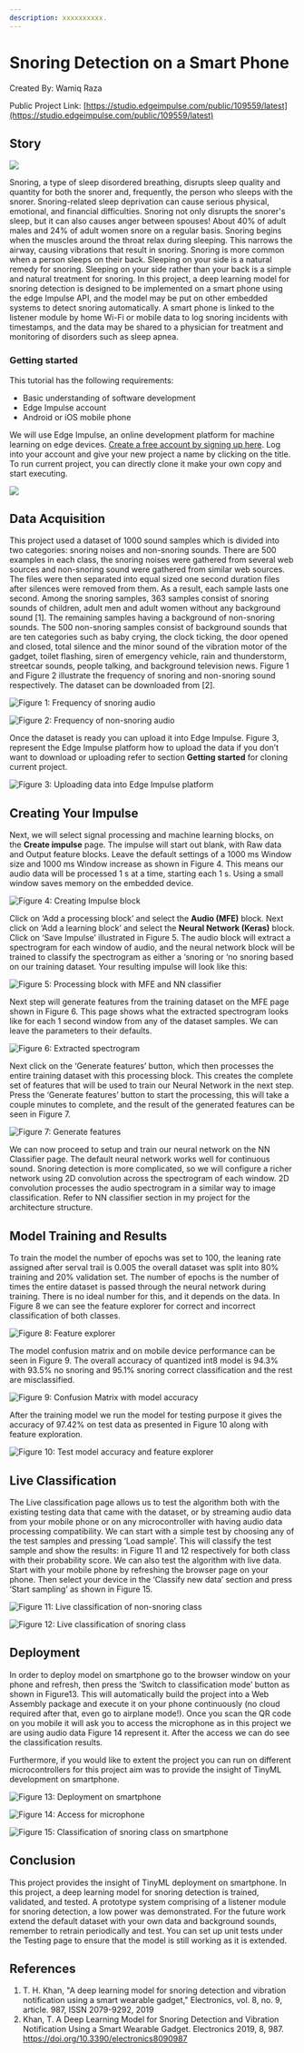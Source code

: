 ```yaml
---
description: xxxxxxxxxx.
---
```


# Snoring Detection on a Smart Phone 

Created By:
Wamiq Raza 

Public Project Link:
[https://studio.edgeimpulse.com/public/109559/latest](https://studio.edgeimpulse.com/public/109559/latest)

## Story

![](.gitbook/assets/snoring-detection-on-smartphone/intro.jpg)

Snoring, a type of sleep disordered breathing, disrupts sleep quality and quantity for both the snorer and, frequently, the person who sleeps with the snorer. Snoring-related sleep deprivation can cause serious physical, emotional, and financial difficulties. Snoring not only disrupts the snorer's sleep, but it can also causes anger between spouses! About 40% of adult males and 24% of adult women snore on a regular basis. Snoring begins when the muscles around the throat relax during sleeping. This narrows the airway, causing vibrations that result in snoring. Snoring is more common when a person sleeps on their back. Sleeping on your side is a natural remedy for snoring. Sleeping on your side rather than your back is a simple and natural treatment for snoring. In this project, a deep learning model for snoring detection is designed to be implemented on a smart phone using the edge Impulse API, and the model may be put on other embedded systems to detect snoring automatically. A smart phone is linked to the listener module by home Wi-Fi or mobile data to log snoring incidents with timestamps, and the data may be shared to a physician for treatment and monitoring of disorders such as sleep apnea.

### Getting started

This tutorial has the following requirements:

* Basic understanding of software development
* Edge Impulse account 
* Android or iOS mobile phone

We will use Edge Impulse, an online development platform for machine learning on edge devices. [Create a free account by signing up here](https://studio.edgeimpulse.com/). Log into your account and give your new project a name by clicking on the title. To run current project, you can directly clone it make your own copy and start executing.

![](.gitbook/assets/snoring-detection-on-smartphone/signup.jpg)

## Data Acquisition

This project used a dataset of 1000 sound samples which is divided into two categories: snoring noises and non-snoring sounds. There are 500 examples in each class, the snoring noises were gathered from several web sources and non-snoring sound were gathered from similar web sources. The files were then separated into equal sized one second duration files after silences were removed from them. As a result, each sample lasts one second. Among the snoring samples, 363 samples consist of snoring sounds of children, adult men and adult women without any background sound [1]. The remaining samples having a background of non-snoring sounds. The 500 non-snoring samples consist of background sounds that are ten categories such as baby crying, the clock ticking, the door opened and closed, total silence and the minor sound of the vibration motor of the gadget, toilet flashing, siren of emergency vehicle, rain and thunderstorm, streetcar sounds, people talking, and background television news. Figure 1 and Figure 2 illustrate the frequency of snoring and non-snoring sound respectively. The dataset can be downloaded from [2].

![Figure 1: Frequency of snoring audio](.gitbook/assets/snoring-detection-on-smartphone/data-acquisition.jpg)

![Figure 2: Frequency of non-snoring audio](.gitbook/assets/snoring-detection-on-smartphone/data-acquisition-2.jpg)

Once the dataset is ready you can upload it into Edge Impulse. Figure 3, represent the Edge Impulse platform how to upload the data if you don’t want to download or uploading refer to section **Getting started** for cloning current project.

![Figure 3: Uploading data into Edge Impulse platform](.gitbook/assets/snoring-detection-on-smartphone/data-upload.jpg)

## Creating Your Impulse

Next, we will select signal processing and machine learning blocks, on the **Create impulse** page. The impulse will start out blank, with Raw data and Output feature blocks. Leave the default settings of a 1000 ms Window size and 1000 ms Window increase as shown in Figure 4. This means our audio data will be processed 1 s at a time, starting each 1 s. Using a small window saves memory on the embedded device.

![Figure 4: Creating Impulse block](.gitbook/assets/snoring-detection-on-smartphone/impulse.jpg)

Click on ‘Add a processing block’ and select the **Audio (MFE)** block. Next click on ‘Add a learning block’ and select the **Neural Network (Keras)** block. Click on ‘Save Impulse’ illustrated in Figure 5. The audio block will extract a spectrogram for each window of audio, and the neural network block will be trained to classify the spectrogram as either a ‘snoring or ‘no snoring based on our training dataset. Your resulting impulse will look like this:

![Figure 5: Processing block with MFE and NN classifier](.gitbook/assets/snoring-detection-on-smartphone/learning-block.jpg)

Next step will generate features from the training dataset on the MFE page shown in Figure 6. This page shows what the extracted spectrogram looks like for each 1 second window from any of the dataset samples. We can leave the parameters to their defaults.

![Figure 6: Extracted spectrogram](.gitbook/assets/snoring-detection-on-smartphone/spectrogram.jpg)

Next click on the ‘Generate features’ button, which then processes the entire training dataset with this processing block. This creates the complete set of features that will be used to train our Neural Network in the next step. Press the ‘Generate features’ button to start the processing, this will take a couple minutes to complete, and the result of the generated features can be seen in Figure 7.

![Figure 7: Generate features](.gitbook/assets/snoring-detection-on-smartphone/generate-features.jpg)

We can now proceed to setup and train our neural network on the NN Classifier page. The default neural network works well for continuous sound. Snoring detection is more complicated, so we will configure a richer network using 2D convolution across the spectrogram of each window. 2D convolution processes the audio spectrogram in a similar way to image classification. Refer to NN classifier section in my project for the architecture structure.

## Model Training and Results

To train the model the number of epochs was set to 100, the leaning rate assigned after serval trail is 0.005 the overall dataset was split into 80% training and 20% validation set. The number of epochs is the number of times the entire dataset is passed through the neural network during training. There is no ideal number for this, and it depends on the data. In Figure 8 we can see the feature explorer for correct and incorrect classification of both classes.

![Figure 8: Feature explorer](.gitbook/assets/snoring-detection-on-smartphone/feature-explorer.jpg)

The model confusion matrix and on mobile device performance can be seen in Figure 9. The overall accuracy of quantized int8 model is 94.3% with 93.5% no snoring and 95.1% snoring correct classification and the rest are misclassified.

![Figure 9: Confusion Matrix with model accuracy](.gitbook/assets/snoring-detection-on-smartphone/model-accuracy.jpg)

After the training model we run the model for testing purpose it gives the accuracy of 97.42% on test data as presented in Figure 10 along with feature exploration.

![Figure 10: Test model accuracy and feature explorer](.gitbook/assets/snoring-detection-on-smartphone/model-testing.jpg)

## Live Classification

The Live classification page allows us to test the algorithm both with the existing testing data that came with the dataset, or by streaming audio data from your mobile phone or on any microcontroller with having audio data processing compatibility. We can start with a simple test by choosing any of the test samples and pressing ‘Load sample’. This will classify the test sample and show the results: in Figure 11 and 12 respectively for both class with their probability score. We can also test the algorithm with live data. Start with your mobile phone by refreshing the browser page on your phone. Then select your device in the ‘Classify new data’ section and press ‘Start sampling’ as shown in Figure 15.

![Figure 11: Live classification of non-snoring class](.gitbook/assets/snoring-detection-on-smartphone/live-classification.jpg)

![Figure 12: Live classification of snoring class](.gitbook/assets/snoring-detection-on-smartphone/live-classification-2.jpg)

## Deployment

In order to deploy model on smartphone go to the browser window on your phone and refresh, then press the ‘Switch to classification mode’ button as shown in Figure13. This will automatically build the project into a Web Assembly package and execute it on your phone continuously (no cloud required after that, even go to airplane mode!). Once you scan the QR code on you mobile it will ask you to access the microphone as in this project we are using audio data Figure 14 represent it. After the access we can do see the classification results.

Furthermore, if you would like to extent the project you can run on different microcontrollers for this project aim was to provide the insight of TinyML development on smartphone.

![Figure 13: Deployment on smartphone](.gitbook/assets/snoring-detection-on-smartphone/deployment.jpg)

![Figure 14: Access for microphone](.gitbook/assets/snoring-detection-on-smartphone/classifier.jpg)

![Figure 15: Classification of snoring class on smartphone](.gitbook/assets/snoring-detection-on-smartphone/classifier-2.jpg)

## Conclusion

This project provides the insight of TinyML deployment on smartphone. In this project, a deep learning model for snoring detection is trained, validated, and tested. A prototype system comprising of a listener module for snoring detection, a low power was demonstrated. For the future work extend the default dataset with your own data and background sounds, remember to retrain periodically and test. You can set up unit tests under the Testing page to ensure that the model is still working as it is extended.

## References

1. T. H. Khan, "A deep learning model for snoring detection and vibration notification using a smart wearable gadget," Electronics, vol. 8, no. 9, article. 987, ISSN 2079-9292, 2019
1. Khan, T. A Deep Learning Model for Snoring Detection and Vibration Notification Using a Smart Wearable Gadget. Electronics 2019, 8, 987. https://doi.org/10.3390/electronics8090987

